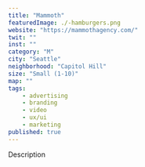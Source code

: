 ```yaml
---
title: "Mammoth"
featuredImage: ./-hamburgers.png
website: "https://mammothagency.com/"
twit: ""
inst: ""
category: "M"
city: "Seattle"
neighborhood: "Capitol Hill"
size: "Small (1-10)"
map: ""
tags:
    - advertising
    - branding
    - video
    - ux/ui
    - marketing
published: true
---
```


Description
